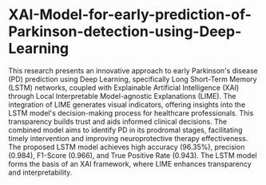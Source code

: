 # XAI-Model-for-early-prediction-of-Parkinson-detection-using-Deep-Learning
This research presents an innovative approach to early Parkinson's disease (PD) prediction using Deep Learning, specifically Long Short-Term Memory (LSTM) networks, coupled with Explainable Artificial Intelligence (XAI) through Local Interpretable Model-agnostic Explanations (LIME). The integration of LIME generates visual indicators, offering insights into the LSTM model's decision-making process for healthcare professionals. This transparency builds trust and aids informed clinical decisions. The combined model aims to identify PD in its prodromal stages, facilitating timely intervention and improving neuroprotective therapy effectiveness. The proposed LSTM model achieves high accuracy (96.35%), precision (0.984), F1-Score (0.966), and True Positive Rate (0.943). The LSTM model forms the basis of an XAI framework, where LIME enhances transparency and interpretability.

